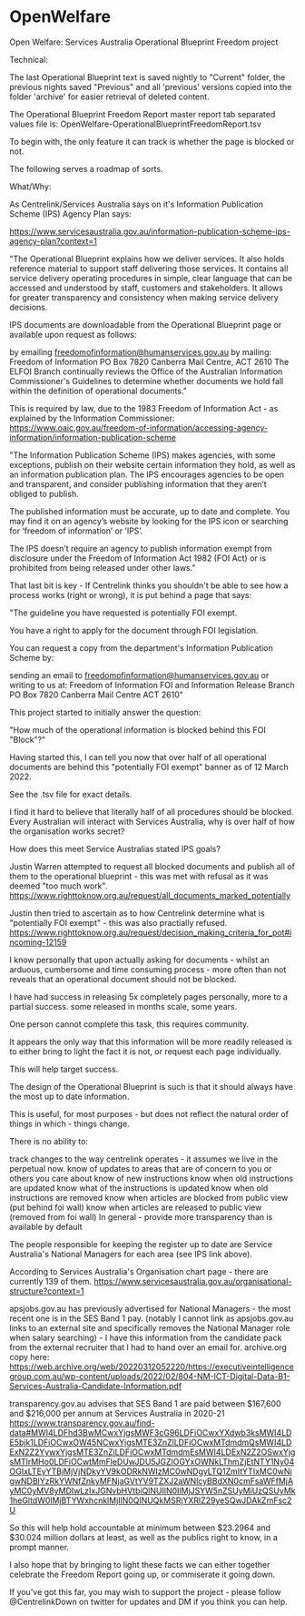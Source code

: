 # OpenWelfare
Open Welfare: 
Services Australia Operational Blueprint Freedom project

Technical:

The last Operational Blueprint text is saved nightly to "Current" folder, the previous nights saved "Previous" and all 'previous' versions copied into the folder 'archive' for easier retrieval of deleted content.

The Operational Blueprint Freedom Report master report tab separated values file is:
OpenWelfare-OperationalBlueprintFreedomReport.tsv

To begin with, the only feature it can track is whether the page is blocked or not.

The following serves a roadmap of sorts.

What/Why:

As Centrelink/Services Australia says on it's Information Publication Scheme (IPS) Agency Plan says:

https://www.servicesaustralia.gov.au/information-publication-scheme-ips-agency-plan?context=1

"The Operational Blueprint explains how we deliver services. It also holds reference material to support staff delivering those services. It contains all service delivery operating procedures in simple, clear language that can be accessed and understood by staff, customers and stakeholders. It allows for greater transparency and consistency when making service delivery decisions.

IPS documents are downloadable from the Operational Blueprint page or available upon request as follows:

by emailing freedomofinformation@humanservices.gov.au
by mailing:
Freedom of Information
PO Box 7820
Canberra Mail Centre, ACT 2610
The ELFOI Branch continually reviews the Office of the Australian Information Commissioner's Guidelines to determine whether documents we hold fall within the definition of operational documents."

This is required by law, due to the 1983 Freedom of Information Act - as explained by the Information Commissioner:
https://www.oaic.gov.au/freedom-of-information/accessing-agency-information/information-publication-scheme

"The Information Publication Scheme (IPS) makes agencies, with some exceptions, publish on their website certain information they hold, as well as an information publication plan. The IPS encourages agencies to be open and transparent, and consider publishing information that they aren’t obliged to publish.

The published information must be accurate, up to date and complete. You may find it on an agency’s website by looking for the IPS icon or searching for ‘freedom of information’ or ’IPS’.

The IPS doesn’t require an agency to publish information exempt from disclosure under the Freedom of Information Act 1982 (FOI Act) or is prohibited from being released under other laws."

That last bit is key - If Centrelink thinks you shouldn't be able to see how a process works (right or wrong), it is put behind a page that says:

"The guideline you have requested is potentially FOI exempt.

You have a right to apply for the document through FOI legislation.

You can request a copy from the department's Information Publication Scheme by:

sending an email to freedomofinformation@humanservices.gov.au
or writing to us at:
Freedom of Information
FOI and Information Release Branch
PO Box 7820
Canberra Mail Centre ACT 2610"

This project started to initially answer the question:

"How much of the operational information is blocked behind this FOI "Block"?"

Having started this, I can tell you now that over half of all operational documents are behind this "potentially FOI exempt" banner as of 12 March 2022. 

See the .tsv file for exact details.

I find it hard to believe that literally half of all procedures should be blocked. Every Australian will interact with Services Australia, why is over half of how the organisation works secret?

How does this meet Service Australias stated IPS goals?

Justin Warren attempted to request all blocked documents and publish all of them to the operational blueprint - this was met with refusal as it was deemed "too much work".
https://www.righttoknow.org.au/request/all_documents_marked_potentially

Justin then tried to ascertain as to how Centrelink determine what is "potentially FOI exempt" - this was also practially refused.
https://www.righttoknow.org.au/request/decision_making_criteria_for_pot#incoming-12159

I know personally that upon actually asking for documents - whilst an arduous, cumbersome and time consuming process - more often than not reveals that an operational document should not be blocked.

I have had success in releasing 5x completely pages personally, more to a partial success. some released in months scale, some years.

One person cannot complete this task, this requires community.

It appears the only way that this information will be more readily released is to either bring to light the fact it is not, or request each page individually.

This will help target success.

The design of the Operational Blueprint is such is that it should always have the most up to date information.

This is useful, for most purposes - but does not reflect the natural order of things in which - things change.

There is no ability to:

track changes to the way centrelink operates - it assumes we live in the perpetual now.
know of updates to areas that are of concern to you or others you care about
know of new instructions
know when old instructions are updated
know what of the instructions is updated
know when old instructions are removed
know when articles are blocked from public view (put behind foi wall)
know when articles are released to public view (removed from foi wall)
In general - provide more transparency than is available by default

The people responsible for keeping the register up to date are Service Australia's National Managers for each area (see IPS link above).

According to Services Australia's Organisation chart page - there are currently 139 of them.
https://www.servicesaustralia.gov.au/organisational-structure?context=1

apsjobs.gov.au has previously advertised for National Managers - the most recent one is in the SES Band 1 pay. (notably I cannot link as apsjobs.gov.au links to an external site and specifically removes the National Manager role when salary searching) - I have this information from the candidate pack from the external recruiter that I had to hand over an email for.
archive.org copy here: https://web.archive.org/web/20220312052220/https://executiveintelligencegroup.com.au/wp-content/uploads/2022/02/804-NM-ICT-Digital-Data-B1-Services-Australia-Candidate-Information.pdf

transparency.gov.au advises that SES Band 1 are paid between $167,600 and $216,000 per annum at Services Australia in 2020-21
https://www.transparency.gov.au/find-data#MWI4LDFhd3BwMCwxYjgsMWF3cG96LDFiOCwxYXdwb3ksMWI4LDE5bjk1LDFiOCwxOW45NCwxYjgsMTE3ZnZlLDFiOCwxMTdmdmQsMWI4LDExN2Z2YywxYjgsMTE3ZnZiLDFiOCwxMTdmdmEsMWI4LDExN2Z2OSwxYjgsMTlrMHo0LDFiOCwtMmFleDUwJDU5JGZlOGYxOWNkLThmZjEtNTY1Ny04OGIxLTEyYTBjMjVjNDkyYV9kODRkNWIzMC0wNDgyLTQ1ZmItYTIxMC0wNjgwNDBlYzRkYWNfZnkyMFNjaGVtYV9TZXJ2aWNlcyBBdXN0cmFsaWFfMjAyMC0yMV8yMDIwLzIxJGNvbHVtbiQlNUIlN0IlMjJSYW5nZSUyMiUzQSUyMk1heGltdW0lMjBTYWxhcnklMjIlN0QlNUQkMSRjYXRlZ29yeSQwJDAkZmFsc2U

So this will help hold accountable at minimum between $23.2964 and $30.024 million dollars at least, as well as the publics right to know, in a prompt manner.

I also hope that by bringing to light these facts we can either together celebrate the Freedom Report going up, or commiserate it going down.

If you've got this far, you may wish to support the project - please follow @CentrelinkDown on twitter for updates and DM if you think you can help.
